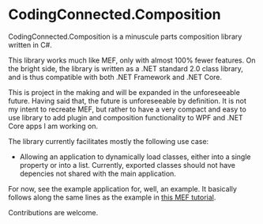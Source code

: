 # CodingConnected.Composition
CodingConnected.Composition is a minuscule parts composition 
library written in C#. 

This library works much like MEF, only with almost 100% fewer 
features. On the bright side, the library is written as a .NET 
standard 2.0 class library, and is thus compatible with
both .NET Framework and .NET Core.

This is project in the making and will be expanded in the 
unforeseeable future. Having said that, the future is unforeseeable
by definition. It is not my intent to recreate MEF, but
rather to have a very compact and easy to use library to add
plugin and composition functionality to WPF and .NET Core apps
I am working on. 

The library currently facilitates mostly the following use case:

- Allowing an application to dynamically load classes, either 
into a single property or into a list. Currently, 
exported classes should not have depencies not shared with the main application.

For now, see the example application for, well, an example. It 
basically follows along the same lines as the example in 
[this MEF tutorial](https://docs.microsoft.com/en-us/dotnet/framework/mef/).

Contributions are welcome.